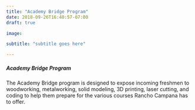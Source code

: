 ```yaml
---
title: "Academy Bridge Program"
date: 2018-09-26T16:40:57-07:00
draft: true

image:

subtitle: "subtitle goes here"

---
```


##### Academy Bridge Program

The Academy Bridge program is designed to expose incoming freshmen to
woodworking, metalworking, solid modeling, 3D printing, laser
cutting, and coding to help them prepare for the various courses
Rancho Campana has to offer.
